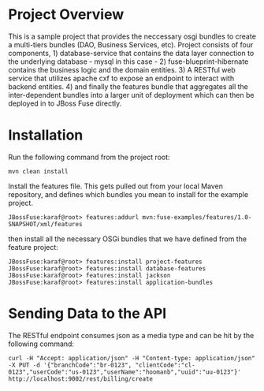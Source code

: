 
Project Overview
================
This is a sample project that provides the neccessary osgi bundles to create a multi-tiers bundles (DAO, Business Services, etc). Project consists of four components, 1) database-service that contains the data layer connection to the underlying database - mysql in this case - 2) fuse-blueprint-hibernate contains the business logic and the domain entities. 3) A RESTful web service that utilizes apache cxf to expose an endpoint to interact with backend entities. 4) and finally the features bundle that aggregates all the inter-dependent bundles into a larger unit of deployment which can then be deployed in to JBoss Fuse directly.

Installation
============
Run the following command from the project root:

    mvn clean install

Install the features file. This gets pulled out from your local Maven repository, and defines which bundles you mean to install for the example project.

    JBossFuse:karaf@root> features:addurl mvn:fuse-examples/features/1.0-SNAPSHOT/xml/features
  
then install all the necessary OSGi bundles that we have defined from the feature project:

    JBossFuse:karaf@root> features:install project-features
    JBossFuse:karaf@root> features:install database-features
    JBossFuse:karaf@root> features:install jackson
    JBossFuse:karaf@root> features:install application-bundles

Sending Data to the API
=======================

The RESTful endpoint consumes json as a media type and can be hit by the following command: 

    curl -H "Accept: application/json" -H "Content-type: application/json" -X PUT -d '{"branchCode":"br-0123", "clientCode":"cl-0123","userCode":"us-0123","userName":"hoomanb","uuid":"uu-0123"}' http://localhost:9002/rest/billing/create
